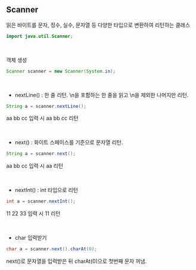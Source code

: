 ## Scanner
읽은 바이트를 문자, 정수, 실수, 문자열 등 다양한 타입으로 변환하여 리턴하는 클래스

```java
import java.util.Scanner;
```
<br>

객체 생성
```java
Scanner scanner = new Scanner(System.in);
```

<br>

* nextLine() : 한 줄 리턴. \n을 포함하는 한 줄을 읽고 \n을 제외한 나머지만 리턴.
```java
String a = scanner.nextLine();
```
aa bb cc 입력 시 aa bb cc 리턴

<br>

* next() : 화이트 스페이스를 기준으로 문자열 리턴.
```java
String a = scanner.next();
```
aa bb cc 입력 시 aa 리턴

<br>

* nextInt() : int 타입으로 리턴
```java
int a = scanner.nextInt();
```
11 22 33 입력 시 11 리턴

<br>

* char 입력받기
```java
char a = scanner.next().charAt(0);
```
next()로 문자열을 입력받은 뒤 charAt(0)으로 첫번째 문자 꺼냄.